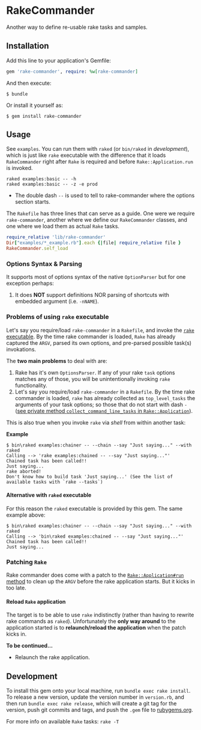# RakeCommander

Another way to define re-usable rake tasks and samples.

## Installation

Add this line to your application's Gemfile:

```ruby
gem 'rake-commander', require: %w[rake-commander]
```

And then execute:

    $ bundle

Or install it yourself as:

    $ gem install rake-commander

## Usage

See `examples`. You can run them with `raked` (or `bin/raked` in _development_), which is just like `rake` executable with the difference that it loads `RakeCommander` right after `Rake` is required and before `Rake::Application.run` is invoked.

```
raked examples:basic -- -h
raked examples:basic -- -z -e prod
```
  * The double dash `--` is used to tell to rake-commander where the options section starts.

The `Rakefile` has three lines that can serve as a guide. One were we require `rake-commander`, another where we define our `RakeCommander` classes, and one where we load them as actual `Rake` tasks.

```ruby
require_relative 'lib/rake-commander'
Dir["examples/*_example.rb"].each {|file| require_relative file }
RakeCommander.self_load
```

### Options Syntax & Parsing

It supports most of options syntax of the native `OptionParser` but for one exception perhaps:
  1. It does **NOT** support definitions NOR parsing of shortcuts with embedded argument (i.e. `-nNAME`).


### Problems of using `rake` executable

Let's say you require/load `rake-commander` in a `Rakefile`, and invoke the [`rake` executable](https://github.com/ruby/rake/blob/master/exe/rake). By the time rake commander is loaded, `Rake` has already captured the `ARGV`, parsed its own options, and pre-parsed possible task(s) invokations.

The **two main problems** to deal with are:

  1. Rake has it's own `OptionsParser`. If any of your rake `task` options matches any of those, you will be unintentionally invoking `rake` functionality.
  2. Let's say you require/load `rake-commander` in a `Rakefile`. By the time rake commander is loaded, `rake` has already collected as `top_level_tasks` the arguments of your task options; so those that do not start with dash `-` ([see private method `collect_command_line_tasks` in `Rake::Application`](https://github.com/ruby/rake/blob/48e798484babf725b0562cc417986da513e5d0ae/lib/rake/application.rb#L782)).

This is also true when you invoke `rake` via _shell_ from within another task:

**Example**

```
$ bin\raked examples:chainer -- --chain --say "Just saying..." --with raked
Calling --> 'rake examples:chained -- --say "Just saying..."'
Chained task has been called!!
Just saying...
rake aborted!
Don't know how to build task 'Just saying...' (See the list of available tasks with `rake --tasks`)
```

#### Alternative with `raked` executable

For this reason the `raked` executable is provided by this gem.
The same example above:

```
$ bin\raked examples:chainer -- --chain --say "Just saying..." --with raked
Calling --> 'bin\raked examples:chained -- --say "Just saying..."'
Chained task has been called!!
Just saying...
```

### Patching `Rake`

Rake commander does come with a patch to the [`Rake::Application#run` method](https://github.com/ruby/rake/blob/48e798484babf725b0562cc417986da513e5d0ae/lib/rake/application.rb#L79) to clean up the `ARGV` before the rake application starts. But it kicks in too late.

#### Reload `Rake` application

The target is to be able to use `rake` indistinctly (rather than having to rewrite rake commands as `raked`). Unfortunately the **only way around** to the application started is to **relaunch/reload the application** when the patch kicks in.

**To be continued...**

  * Relaunch the rake application.

## Development

To install this gem onto your local machine, run `bundle exec rake install`. To release a new version, update the version number in `version.rb`, and then run `bundle exec rake release`, which will create a git tag for the version, push git commits and tags, and push the `.gem` file to [rubygems.org](https://rubygems.org).

For more info on available `Rake` tasks: `rake -T`
